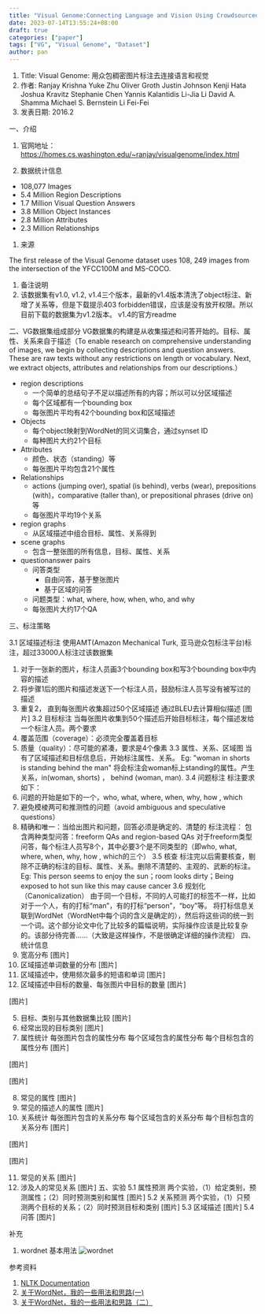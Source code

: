 ```yaml
---
title: "Visual Genome:Connecting Language and Vision Using Crowdsourced Dense Image Annotations"
date: 2023-07-14T13:55:24+08:00
draft: true
categories: ["paper"]
tags: ["VG", "Visual Genome", "Dataset"]
author: pan
---
```


1. Title: Visual Genome: 用众包稠密图片标注去连接语言和视觉
2. 作者: Ranjay Krishna  Yuke Zhu  Oliver Groth  Justin Johnson Kenji Hata  Joshua Kravitz  Stephanie Chen  Yannis Kalantidis Li-Jia Li  David A. Shamma  Michael S. Bernstein  Li Fei-Fei
3. 发表日期: 2016.2

一、介绍

1. 官网地址：https://homes.cs.washington.edu/~ranjay/visualgenome/index.html

2. 数据统计信息

- 108,077 Images
- 5.4 Million Region Descriptions
- 1.7 Million Visual Question Answers
- 3.8 Million Object Instances
- 2.8 Million Attributes
- 2.3 Million Relationships

1. 来源

  The first release of the Visual Genome dataset uses 108, 249 images from the intersection of the YFCC100M and MS-COCO.


1. 备注说明
  1. 该数据集有v1.0, v1.2, v1.4三个版本，最新的v1.4版本清洗了object标注、新增了关系等，但是下载提示403 forbidden错误，应该是没有放开权限。所以目前下载的数据集为v1.2版本。
    v1.4的官方readme


二、VG数据集组成部分
VG数据集的构建是从收集描述和问答开始的。目标、属性、关系来自于描述（To enable research on comprehensive understanding of images, we begin by collecting descriptions and question answers. These are raw texts without any restrictions on length or vocabulary. Next, we extract objects, attributes and relationships from our descriptions.）

- region descriptions
  -  一个简单的总结句子不足以描述所有的内容；所以可以分区域描述
  - 每个区域都有一个bounding box
  - 每张图片平均有42个bounding box和区域描述
- Objects
  - 每个object映射到WordNet的同义词集合，通过synset ID
  - 每种图片大约21个目标
- Attributes
  - 颜色、状态（standing）等
  - 每张图片平均包含21个属性
- Relationships
  - actions (jumping over), spatial (is behind), verbs (wear), prepositions (with)，comparative (taller than), or prepositional phrases (drive on)等
  - 每张图片平均19个关系
- region graphs
  - 从区域描述中组合目标、属性、关系得到
- scene graphs
  - 包含一整张图的所有信息，目标、属性、关系
- questionanswer pairs
  - 问答类型
    - 自由问答，基于整张图片
    - 基于区域的问答
  - 问题类型：what, where, how, when, who, and why
  - 每张图片大约17个QA

三、标注策略

3.1  区域描述标注
使用AMT(Amazon Mechanical Turk, 亚马逊众包标注平台)标注，超过33000人标注过该数据集
1. 对于一张新的图片，标注人员画3个bounding box和写3个bounding box中内容的描述
2. 将步骤1后的图片和描述发送下一个标注人员，鼓励标注人员写没有被写过的描述
3. 重复2， 直到每张图片收集超过50个区域描述
通过BLEU去计算相似描述
[图片]
3.2 目标标注
当每张图片收集到50个描述后开始目标标注，每个描述发给一个标注人员。两个要求
1. 覆盖范围（coverage）：必须完全覆盖着目标
2. 质量（quality）：尽可能的紧凑，要求是4个像素
3.3 属性、关系、区域图
当有了区域描述和目标信息后，开始标注属性、关系。
Eg: "woman in shorts is standing behind the man" 将会标注会woman标上standing的属性。产生关系，in(woman, shorts) ， behind (woman, man).
3.4 问题标注
标注要求如下：
1. 问题的开始是如下的一个，who, what, where, when, why, how , which
2. 避免模棱两可和推测性的问题（avoid ambiguous and speculative questions）
3. 精确和唯一：当给出图片和问题，回答必须是确定的、清楚的
标注流程：
包含两种类型问答：freeform QAs and region-based QAs
对于freeform类型问答，每个标注人员写8个，其中必要3个是不同类型的（即who, what, where, when, why, how , which的三个）
3.5 核查
标注完以后需要核查，剔除不正确的标注的目标、属性、关系。删除不清楚的、主观的、武断的标注。
Eg: This person seems to enjoy the sun；room looks dirty；Being exposed to hot sun like this may cause cancer
3.6 规划化（Canonicalization）
由于同一个目标，不同的人可能打的标签不一样，比如对于一个人，有的打标“man”，有的打标“person”，“boy”等。
将打标信息关联到WordNet（WordNet中每个词的含义是确定的），然后将这些词的统一到一个词。这个部分论文中化了比较多的篇幅说明，实际操作应该是比较复杂的。该部分待完善......（大致是这样操作，不是很确定详细的操作流程）
四、统计信息
1. 宽高分布
[图片]
2. 区域描述单词数量的分布
[图片]
3. 区域描述中，使用频次最多的短语和单词
[图片]
4. 区域描述中目标的数量、每张图片中目标的数量
[图片]

[图片]

5. 目标、类别与其他数据集比较
[图片]
6. 经常出现的目标类别
[图片]
7. 属性统计
每张图片包含的属性分布
每个区域包含的属性分布
每个目标包含的属性分布
[图片]

[图片]

[图片]

8. 常见的属性
[图片]
9. 常见的描述人的属性
[图片]
10. 关系统计
每张图片包含的关系分布
每个区域包含的关系分布
每个目标包含的关系分布
[图片]

[图片]

[图片]

11. 常见的关系
[图片]
12. 涉及人的常见关系
[图片]
五、实验
5.1 属性预测
两个实验，（1）给定类别，预测属性；（2）同时预测类别和属性
[图片]
5.2 关系预测
两个实验，（1）只预测两个目标的关系；（2）同时预测目标和类别
[图片]
5.3 区域描述
[图片]
5.4 问答
[图片]


补充

1. wordnet 基本用法
   ![wordnet](/papers_VG/VG_WN_1.png)


参考资料
1. [NLTK Documentation](https://www.nltk.org/howto/wordnet.html)
2. [关于WordNet，我的一些用法和思路(一)](https://zhuanlan.zhihu.com/p/26461511)
3. [关于WordNet，我的一些用法和思路（二）](https://zhuanlan.zhihu.com/p/26527203)